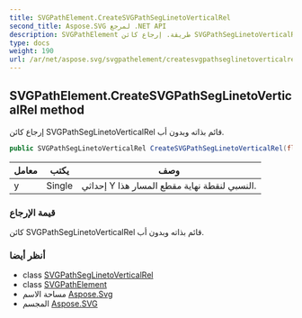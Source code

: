 ```yaml
---
title: SVGPathElement.CreateSVGPathSegLinetoVerticalRel
second_title: Aspose.SVG لمرجع .NET API
description: SVGPathElement طريقة. إرجاع كائن SVGPathSegLinetoVerticalRel قائم بذاته وبدون أب.
type: docs
weight: 190
url: /ar/net/aspose.svg/svgpathelement/createsvgpathseglinetoverticalrel/
---
```

## SVGPathElement.CreateSVGPathSegLinetoVerticalRel method

إرجاع كائن SVGPathSegLinetoVerticalRel قائم بذاته وبدون أب.

```csharp
public SVGPathSegLinetoVerticalRel CreateSVGPathSegLinetoVerticalRel(float y)
```

| معامل | يكتب | وصف |
| --- | --- | --- |
| y | Single | إحداثي Y النسبي لنقطة نهاية مقطع المسار هذا. |

### قيمة الإرجاع

كائن SVGPathSegLinetoVerticalRel قائم بذاته وبدون أب.

### أنظر أيضا

* class [SVGPathSegLinetoVerticalRel](../../../aspose.svg.paths/svgpathseglinetoverticalrel/)
* class [SVGPathElement](../)
* مساحة الاسم [Aspose.Svg](../../svgpathelement/)
* المجسم [Aspose.SVG](../../../)


